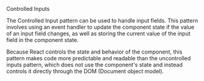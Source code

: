 Controlled Inputs

The Controlled Input pattern can be used to handle input fields. This pattern involves using an event handler to update the component state if the value of an input field changes, as well as storing the current value of the input field in the component state.

Because React controls the state and behavior of the component, this pattern makes code more predictable and readable than the uncontrolled inputs pattern, which does not use the component's state and instead controls it directly through the DOM (Document object model).
